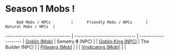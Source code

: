 # Season 1 Mobs !

         Bad Mobs / NPCs         |      Friendly Mobs / NPCs      | Natural Mobs / NPCs  |
-------------------------------- | ------------------------------ | -------------------- |
[Goblin (Mob)](#goblin)          | Semetry 𝐈𝐈 (NPC)                |                      |
[Goblin King (NPC)](#goblinking) | The Builder (NPC)              |                      |
[Pillagers (Mob)](#pillagers)    |                                |                      |
[Vindicators (Mob)](#vindicators)|                                |                      |
